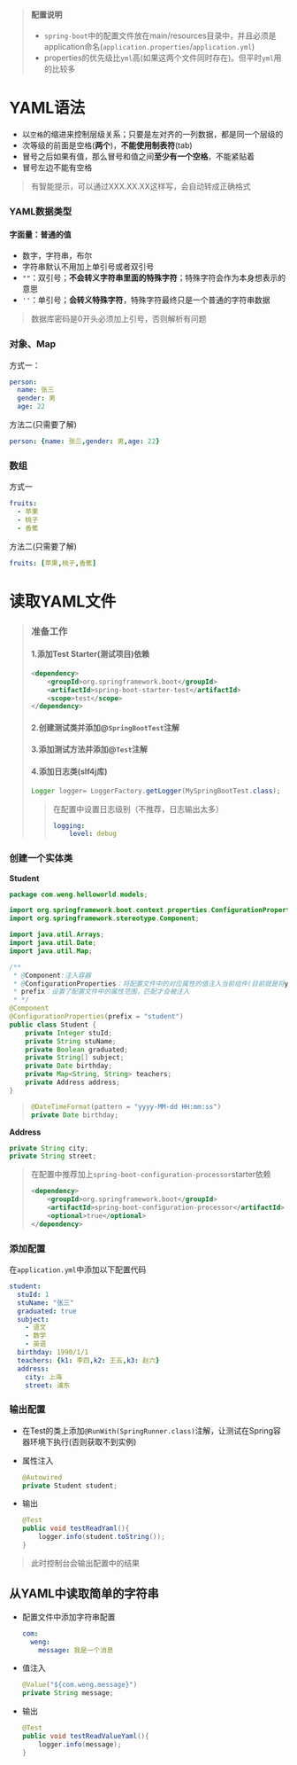 > #### 配置说明
>
> - `spring-boot`中的配置文件放在main/resources目录中，并且必须是application命名(`application.properties`/`application.yml`)
> - properties的优先级比`yml`高(如果这两个文件同时存在)。但平时`yml`用的比较多



# YAML语法

- 以`空格`的缩进来控制层级关系；只要是左对齐的一列数据，都是同一个层级的
- 次等级的前面是空格(**两个**)，**不能使用制表符**(tab)
- 冒号之后如果有值，那么冒号和值之间**至少有一个空格**，不能紧贴着
- 冒号左边不能有空格

> 有智能提示，可以通过XXX.XX.XX这样写，会自动转成正确格式



### YAML数据类型

#### 字面量：普通的值

- 数字，字符串，布尔
- 字符串默认不用加上单引号或者双引号
- `""`：双引号；**不会转义字符串里面的特殊字符**；特殊字符会作为本身想表示的意思
- `''`：单引号；**会转义特殊字符**，特殊字符最终只是一个普通的字符串数据

> 数据库密码是0开头必须加上引号，否则解析有问题

### 对象、Map

方式一：

```yaml
person:
  name: 张三
  gender: 男
  age: 22
```

方法二(只需要了解)

```yaml
person: {name: 张三,gender: 男,age: 22}
```

### 数组

方式一

```yaml
fruits: 
  - 苹果
  - 桃子
  - 香蕉
```

方法二(只需要了解)

```yaml
fruits: [苹果,桃子,香蕉]
```



# 读取YAML文件

> ### 准备工作
>
> #### 1.添加Test Starter(测试项目)依赖
>
> ```xml
> <dependency>
>     <groupId>org.springframework.boot</groupId>
>     <artifactId>spring-boot-starter-test</artifactId>
>     <scope>test</scope>
> </dependency>
> ```
>
> #### 2.创建测试类并添加@`SpringBootTest`注解
>
> #### 3.添加测试方法并添加@`Test`注解
>
> #### 4.添加日志类(slf4j库)
>
> ```java
> Logger logger= LoggerFactory.getLogger(MySpringBootTest.class);
> ```
>
> > 在配置中设置日志级别（不推荐，日志输出太多）
> >
> > ```yaml
> > logging:
> >     level: debug
> > ```





### 创建一个实体类

**Student**

```java
package com.weng.helloworld.models;

import org.springframework.boot.context.properties.ConfigurationProperties;
import org.springframework.stereotype.Component;

import java.util.Arrays;
import java.util.Date;
import java.util.Map;

/**
 * @Component:注入容器
 * @ConfigurationProperties：将配置文件中的对应属性的值注入当前组件(目前就是将yml中的数据注入)
 * prefix：设置了配置文件中的属性范围，匹配才会被注入
 * */
@Component
@ConfigurationProperties(prefix = "student")
public class Student {
    private Integer stuId;
    private String stuName;
    private Boolean graduated;
    private String[] subject;
    private Date birthday;
    private Map<String, String> teachers;
    private Address address;
}
```

> ```java
> @DateTimeFormat(pattern = "yyyy-MM-dd HH:mm:ss")
> private Date birthday;
> ```

**Address**

```java
private String city;
private String street;
```

> 在配置中推荐加上`spring-boot-configuration-processor`starter依赖
>
> ```xml
> <dependency>
>     <groupId>org.springframework.boot</groupId>
>     <artifactId>spring-boot-configuration-processor</artifactId>
>     <optional>true</optional>
> </dependency>
> ```



### 添加配置

在`application.yml`中添加以下配置代码

```yaml
student:
  stuId: 1
  stuName: "张三"
  graduated: true
  subject:
    - 语文
    - 数学
    - 英语
  birthday: 1990/1/1
  teachers: {k1: 李四,k2: 王五,k3: 赵六}
  address:
    city: 上海
    street: 浦东
```



### 输出配置

- 在Test的类上添加`@RunWith(SpringRunner.class)`注解，让测试在Spring容器环境下执行(否则获取不到实例)

- 属性注入

  ```java
  @Autowired
  private Student student;
  ```

- 输出

  ```java
  @Test
  public void testReadYaml(){
      logger.info(student.toString());
  }
  ```

> 此时控制台会输出配置中的结果



## 从YAML中读取简单的字符串

- 配置文件中添加字符串配置

  ```yaml
  com:
    weng:
      message: 我是一个消息
  ```

- 值注入

  ```java
  @Value("${com.weng.message}")
  private String message;
  ```

- 输出

  ```java
  @Test
  public void testReadValueYaml(){
      logger.info(message);
  }
  ```

  